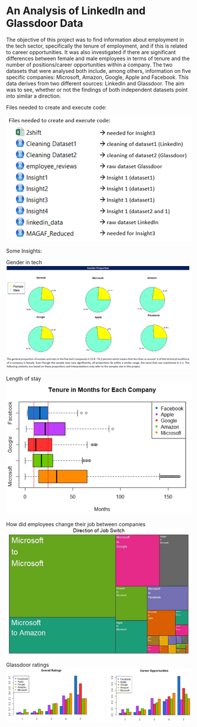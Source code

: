 # An Analysis of LinkedIn and Glassdoor Data

The objective of this project was to find information about employment in the tech sector, specifically the tenure of employment, and if this is related to career opportunities. It was also investigated if there are significant differences between female and male employees in terms of tenure and the number of positions/career opportunities within a company. The two datasets that were analysed both include, among others, information on five specific companies: Microsoft, Amazon, Google, Apple and Facebook. This data derives from two different sources: LinkedIn and Glassdoor. The aim was to see, whether or not the findings of both independent datasets point into similar a direction.

Files needed to create and execute code:

![alt tag](https://github.com/PaulineStach/AnalysisOfLinkedInAndGlassdoorData/blob/master/images/files.PNG)


Some Insights:

Gender in tech
![alt tag](https://github.com/PaulineStach/AnalysisOfLinkedInAndGlassdoorData/blob/master/images/gender.PNG)

Length of stay
![alt tag](https://github.com/PaulineStach/AnalysisOfLinkedInAndGlassdoorData/blob/master/images/tenure.PNG)

How did employees change their job between companies
![alt tag](https://github.com/PaulineStach/AnalysisOfLinkedInAndGlassdoorData/blob/master/images/direction%20job%20switch.PNG)

Glassdoor ratings
![alt tag](https://github.com/PaulineStach/AnalysisOfLinkedInAndGlassdoorData/blob/master/images/star%20ratings.PNG)
